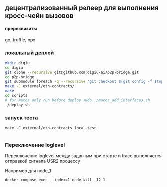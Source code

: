 ## децентрализованный релеер для выполнения кросc-чейн вызовов


#### пререквизиты
 go, truffle, npx


###  локальный деплой

```bash
mkdir digiu
cd digiu
git clone --recursive git@github.com:digiu-ai/p2p-bridge.git
cd p2p-bridge
git submodule foreach -q --recursive 'git checkout $(git config -f $toplevel/.gitmodules submodule.$name.branch || echo main)'
make -C external/eth-contracts/
make
cd scripts
# for macos only run before deploy sudo ./macos_add_interfaces.sh
./deploy.sh
```


### запуск теста
 
```
make -C external/eth-contracts local-test
 
```

### Переключение loglevel

Переключение loglevel между заданным при старте и trace выполняется отправкой сигнала USR2 процессу 

Например для node_1
```
docker-compose exec --index=1 node kill -12 1
```
